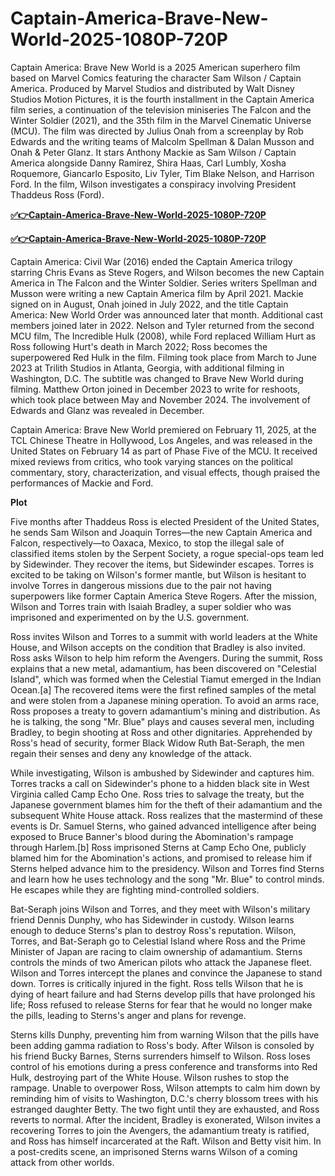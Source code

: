 # Captain-America-Brave-New-World-2025-1080P-720P

Captain America: Brave New World is a 2025 American superhero film based on Marvel Comics featuring the character Sam Wilson / Captain America. Produced by Marvel Studios and distributed by Walt Disney Studios Motion Pictures, it is the fourth installment in the Captain America film series, a continuation of the television miniseries The Falcon and the Winter Soldier (2021), and the 35th film in the Marvel Cinematic Universe (MCU). The film was directed by Julius Onah from a screenplay by Rob Edwards and the writing teams of Malcolm Spellman & Dalan Musson and Onah & Peter Glanz. It stars Anthony Mackie as Sam Wilson / Captain America alongside Danny Ramirez, Shira Haas, Carl Lumbly, Xosha Roquemore, Giancarlo Esposito, Liv Tyler, Tim Blake Nelson, and Harrison Ford. In the film, Wilson investigates a conspiracy involving President Thaddeus Ross (Ford).

**[✅👉Captain-America-Brave-New-World-2025-1080P-720P](http://fastfiles00.com.pl/2660474)**

**[✅👉Captain-America-Brave-New-World-2025-1080P-720P](http://fastfiles00.com.pl/2660474)**

Captain America: Civil War (2016) ended the Captain America trilogy starring Chris Evans as Steve Rogers, and Wilson becomes the new Captain America in The Falcon and the Winter Soldier. Series writers Spellman and Musson were writing a new Captain America film by April 2021. Mackie signed on in August, Onah joined in July 2022, and the title Captain America: New World Order was announced later that month. Additional cast members joined later in 2022. Nelson and Tyler returned from the second MCU film, The Incredible Hulk (2008), while Ford replaced William Hurt as Ross following Hurt's death in March 2022; Ross becomes the superpowered Red Hulk in the film. Filming took place from March to June 2023 at Trilith Studios in Atlanta, Georgia, with additional filming in Washington, D.C. The subtitle was changed to Brave New World during filming. Matthew Orton joined in December 2023 to write for reshoots, which took place between May and November 2024. The involvement of Edwards and Glanz was revealed in December.

Captain America: Brave New World premiered on February 11, 2025, at the TCL Chinese Theatre in Hollywood, Los Angeles, and was released in the United States on February 14 as part of Phase Five of the MCU. It received mixed reviews from critics, who took varying stances on the political commentary, story, characterization, and visual effects, though praised the performances of Mackie and Ford.

**Plot**

Five months after Thaddeus Ross is elected President of the United States, he sends Sam Wilson and Joaquin Torres—the new Captain America and Falcon, respectively—to Oaxaca, Mexico, to stop the illegal sale of classified items stolen by the Serpent Society, a rogue special-ops team led by Sidewinder. They recover the items, but Sidewinder escapes. Torres is excited to be taking on Wilson's former mantle, but Wilson is hesitant to involve Torres in dangerous missions due to the pair not having superpowers like former Captain America Steve Rogers. After the mission, Wilson and Torres train with Isaiah Bradley, a super soldier who was imprisoned and experimented on by the U.S. government.

Ross invites Wilson and Torres to a summit with world leaders at the White House, and Wilson accepts on the condition that Bradley is also invited. Ross asks Wilson to help him reform the Avengers. During the summit, Ross explains that a new metal, adamantium, has been discovered on "Celestial Island", which was formed when the Celestial Tiamut emerged in the Indian Ocean.[a] The recovered items were the first refined samples of the metal and were stolen from a Japanese mining operation. To avoid an arms race, Ross proposes a treaty to govern adamantium's mining and distribution. As he is talking, the song "Mr. Blue" plays and causes several men, including Bradley, to begin shooting at Ross and other dignitaries. Apprehended by Ross's head of security, former Black Widow Ruth Bat-Seraph, the men regain their senses and deny any knowledge of the attack.

While investigating, Wilson is ambushed by Sidewinder and captures him. Torres tracks a call on Sidewinder's phone to a hidden black site in West Virginia called Camp Echo One. Ross tries to salvage the treaty, but the Japanese government blames him for the theft of their adamantium and the subsequent White House attack. Ross realizes that the mastermind of these events is Dr. Samuel Sterns, who gained advanced intelligence after being exposed to Bruce Banner's blood during the Abomination's rampage through Harlem.[b] Ross imprisoned Sterns at Camp Echo One, publicly blamed him for the Abomination's actions, and promised to release him if Sterns helped advance him to the presidency. Wilson and Torres find Sterns and learn how he uses technology and the song "Mr. Blue" to control minds. He escapes while they are fighting mind-controlled soldiers.

Bat-Seraph joins Wilson and Torres, and they meet with Wilson's military friend Dennis Dunphy, who has Sidewinder in custody. Wilson learns enough to deduce Sterns's plan to destroy Ross's reputation. Wilson, Torres, and Bat-Seraph go to Celestial Island where Ross and the Prime Minister of Japan are racing to claim ownership of adamantium. Sterns controls the minds of two American pilots who attack the Japanese fleet. Wilson and Torres intercept the planes and convince the Japanese to stand down. Torres is critically injured in the fight. Ross tells Wilson that he is dying of heart failure and had Sterns develop pills that have prolonged his life; Ross refused to release Sterns for fear that he would no longer make the pills, leading to Sterns's anger and plans for revenge.

Sterns kills Dunphy, preventing him from warning Wilson that the pills have been adding gamma radiation to Ross's body. After Wilson is consoled by his friend Bucky Barnes, Sterns surrenders himself to Wilson. Ross loses control of his emotions during a press conference and transforms into Red Hulk, destroying part of the White House. Wilson rushes to stop the rampage. Unable to overpower Ross, Wilson attempts to calm him down by reminding him of visits to Washington, D.C.'s cherry blossom trees with his estranged daughter Betty. The two fight until they are exhausted, and Ross reverts to normal. After the incident, Bradley is exonerated, Wilson invites a recovering Torres to join the Avengers, the adamantium treaty is ratified, and Ross has himself incarcerated at the Raft. Wilson and Betty visit him. In a post-credits scene, an imprisoned Sterns warns Wilson of a coming attack from other worlds.
